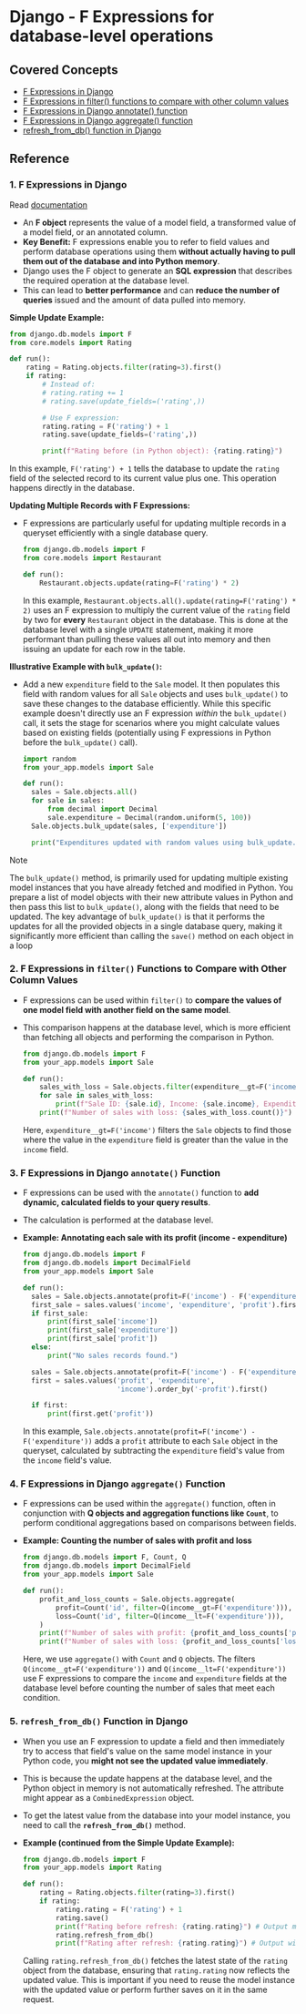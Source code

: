 # Django - F Expressions for database-level operations

## Covered Concepts

- [F Expressions in Django](#1-f-expressions-in-django)
- [F Expressions in filter() functions to compare with other column values](#2-f-expressions-in-filter-functions-to-compare-with-other-column-values)
- [F Expressions in Django annotate() function](#3-f-expressions-in-django-annotate-function)
- [F Expressions in Django aggregate() function](#4-f-expressions-in-django-aggregate-function)
- [refresh_from_db() function in Django](#5-refresh_from_db-function-in-django)

## Reference

### 1. F Expressions in Django

Read [documentation](https://docs.djangoproject.com/en/5.2/ref/models/expressions/#f-expressions)

- An **F object** represents the value of a model field, a transformed value of a model field, or an annotated column.
- **Key Benefit:** F expressions enable you to refer to field values and perform database operations using them **without actually having to pull them out of the database and into Python memory**.
- Django uses the F object to generate an **SQL expression** that describes the required operation at the database level.
- This can lead to **better performance** and can **reduce the number of queries** issued and the amount of data pulled into memory.

**Simple Update Example:**

```python
from django.db.models import F
from core.models import Rating

def run():
    rating = Rating.objects.filter(rating=3).first()
    if rating:
        # Instead of:
        # rating.rating += 1
        # rating.save(update_fields=('rating',))

        # Use F expression:
        rating.rating = F('rating') + 1
        rating.save(update_fields=('rating',))

        print(f"Rating before (in Python object): {rating.rating}")
```

In this example, `F('rating') + 1` tells the database to update the `rating` field of the selected record to its current value plus one. This operation happens directly in the database.

**Updating Multiple Records with F Expressions:**

- F expressions are particularly useful for updating multiple records in a queryset efficiently with a single database query.

  ```py
  from django.db.models import F
  from core.models import Restaurant

  def run():
      Restaurant.objects.update(rating=F('rating') * 2)
  ```

  In this example, `Restaurant.objects.all().update(rating=F('rating') * 2)` uses an F expression to multiply the current value of the `rating` field by two for **every** `Restaurant` object in the database. This is done at the database level with a single `UPDATE` statement, making it more performant than pulling these values all out into memory and then issuing an update for each row in the table.

**Illustrative Example with `bulk_update()`:**

- Add a new `expenditure` field to the `Sale` model. It then populates this field with random values for all `Sale` objects and uses `bulk_update()` to save these changes to the database efficiently. While this specific example doesn't directly use an F expression _within_ the `bulk_update()` call, it sets the stage for scenarios where you might calculate values based on existing fields (potentially using F expressions in Python before the `bulk_update()` call).

  ```py
  import random
  from your_app.models import Sale

  def run():
    sales = Sale.objects.all()
    for sale in sales:
        from decimal import Decimal
        sale.expenditure = Decimal(random.uniform(5, 100))
    Sale.objects.bulk_update(sales, ['expenditure'])

    print("Expenditures updated with random values using bulk_update.")
  ```

> [!NOTE]
> The `bulk_update()` method, is primarily used for updating multiple existing model instances that you have already fetched and modified in Python. You prepare a list of model objects with their new attribute values in Python and then pass this list to `bulk_update()`, along with the fields that need to be updated. The key advantage of `bulk_update()` is that it performs the updates for all the provided objects in a single database query, making it significantly more efficient than calling the `save()` method on each object in a loop

### 2. F Expressions in `filter()` Functions to Compare with Other Column Values

- F expressions can be used within `filter()` to **compare the values of one model field with another field on the same model**.
- This comparison happens at the database level, which is more efficient than fetching all objects and performing the comparison in Python.

  ```py
  from django.db.models import F
  from your_app.models import Sale

  def run():
      sales_with_loss = Sale.objects.filter(expenditure__gt=F('income'))
      for sale in sales_with_loss:
          print(f"Sale ID: {sale.id}, Income: {sale.income}, Expenditure: {sale.expenditure}")
      print(f"Number of sales with loss: {sales_with_loss.count()}")
  ```

  Here, `expenditure__gt=F('income')` filters the `Sale` objects to find those where the value in the `expenditure` field is greater than the value in the `income` field.

### 3. F Expressions in Django `annotate()` Function

- F expressions can be used with the `annotate()` function to **add dynamic, calculated fields to your query results**.
- The calculation is performed at the database level.
- **Example: Annotating each sale with its profit (income - expenditure)**

  ```python
  from django.db.models import F
  from django.db.models import DecimalField
  from your_app.models import Sale

  def run():
    sales = Sale.objects.annotate(profit=F('income') - F('expenditure'))
    first_sale = sales.values('income', 'expenditure', 'profit').first()
    if first_sale:
        print(first_sale['income'])
        print(first_sale['expenditure'])
        print(first_sale['profit'])
    else:
        print("No sales records found.")

    sales = Sale.objects.annotate(profit=F('income') - F('expenditure'))
    first = sales.values('profit', 'expenditure',
                         'income').order_by('-profit').first()

    if first:
        print(first.get('profit'))
  ```

  In this example, `Sale.objects.annotate(profit=F('income') - F('expenditure'))` adds a `profit` attribute to each `Sale` object in the queryset, calculated by subtracting the `expenditure` field's value from the `income` field's value.

### 4. F Expressions in Django `aggregate()` Function

- F expressions can be used within the `aggregate()` function, often in conjunction with **Q objects and aggregation functions like `Count`**, to perform conditional aggregations based on comparisons between fields.
- **Example: Counting the number of sales with profit and loss**

  ```python
  from django.db.models import F, Count, Q
  from django.db.models import DecimalField
  from your_app.models import Sale

  def run():
      profit_and_loss_counts = Sale.objects.aggregate(
          profit=Count('id', filter=Q(income__gt=F('expenditure'))),
          loss=Count('id', filter=Q(income__lt=F('expenditure'))),
      )
      print(f"Number of sales with profit: {profit_and_loss_counts['profit']}")
      print(f"Number of sales with loss: {profit_and_loss_counts['loss']}")
  ```

  Here, we use `aggregate()` with `Count` and `Q` objects. The filters `Q(income__gt=F('expenditure'))` and `Q(income__lt=F('expenditure'))` use F expressions to compare the `income` and `expenditure` fields at the database level before counting the number of sales that meet each condition.

### 5. `refresh_from_db()` Function in Django

- When you use an F expression to update a field and then immediately try to access that field's value on the same model instance in your Python code, you **might not see the updated value immediately**.
- This is because the update happens at the database level, and the Python object in memory is not automatically refreshed. The attribute might appear as a `CombinedExpression` object.
- To get the latest value from the database into your model instance, you need to call the **`refresh_from_db()`** method.
- **Example (continued from the Simple Update Example):**

  ```python
  from django.db.models import F
  from your_app.models import Rating

  def run():
      rating = Rating.objects.filter(rating=3).first()
      if rating:
          rating.rating = F('rating') + 1
          rating.save()
          print(f"Rating before refresh: {rating.rating}") # Output might be <CombinedExpression: F(rating) + Value(1)>
          rating.refresh_from_db()
          print(f"Rating after refresh: {rating.rating}") # Output will be the updated value from the database
  ```

  Calling `rating.refresh_from_db()` fetches the latest state of the `rating` object from the database, ensuring that `rating.rating` now reflects the updated value. This is important if you need to reuse the model instance with the updated value or perform further saves on it in the same request.

